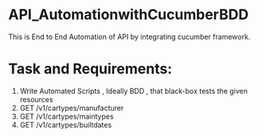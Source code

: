 # API_AutomationwithCucumberBDD
This is  End to End Automation of API by integrating cucumber framework.

# Task and Requirements:
1) Write Automated Scripts , Ideally BDD , that black-box tests the given resources
2) GET /v1/car­types/manufacturer
3) GET /v1/car­types/main­types
4) GET /v1/car­types/built­dates
